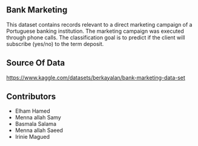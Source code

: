 ## Bank Marketing 
This dataset contains records relevant to a direct marketing campaign of a Portuguese banking institution. The marketing campaign was executed through phone calls.
The classification goal is to predict if the client will subscribe (yes/no) to the term deposit.

## Source Of Data
https://www.kaggle.com/datasets/berkayalan/bank-marketing-data-set

## Contributors
- Elham Hamed
- Menna allah Samy
- Basmala Salama
- Menna allah Saeed
- Irinie Magued
